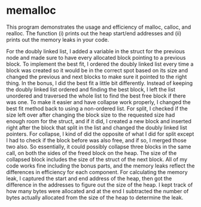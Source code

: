 # memalloc
This program demonstrates the usage and efficiency of malloc, calloc, and realloc. The function (i) prints out  the heap start/end addresses and (ii) prints out the memory leaks in your code.

For the doubly linked list, I added a variable in the struct for the previous node and made sure to have every allocated block pointing to a previous block. To implement the best fit, I ordered the doubly linked list every time a block was created so it would be in the correct spot based on its size and changed the previous and next blocks to make sure it pointed to the right thing.
In the bonus, I did the best fit a little bit differently. Instead of keeping the doubly linked list ordered and finding the best block, I left the list unordered and traversed the whole list to find the best free block if there was one. To make it easier and have collapse work properly, I changed the best fit method back to using a non-ordered list. For split, I checked if the size left over after changing the block size to the requested size had enough room for the struct, and if it did, I created a new block and inserted right after the block that split in the list and changed the doubly linked list pointers. For collapse, I kind of did the opposite of what I did for split except I had to check if the block before was also free, and if so, I merged those two also. So essentially, it could possibly collapse three blocks in the same call, on both the sides of the freed block on the heap. The size of the collapsed block includes the size of the struct of the next block. All of my code works fine including the bonus parts, and the memory leaks reflect the differences in efficiency for each component.
For calculating the memory leak, I captured the start and end address of the heap, then got the difference in the addresses to figure out the size of the heap. I kept track of how many bytes were allocated and at the end I subtracted the number of bytes actually allocated from the size of the heap to determine the leak.


